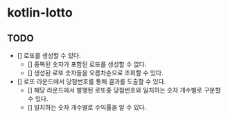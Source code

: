 # kotlin-lotto

## TODO
- [] 로또를 생성할 수 있다.
  - [] 중복된 숫자가 포함된 로또를 생성할 수 없다.
  - [] 생성된 로또 숫자들을 오름차순으로 조회할 수 있다.
- [] 로또 라운드에서 당첨번호를 통해 결과를 도출할 수 있다.
  - [] 해당 라운드에서 발행된 로또중 당첨번호와 일치하는 숫자 개수별로 구분할 수 있다.
  - [] 일치하는 숫자 개수별로 수익률을 알 수 있다.